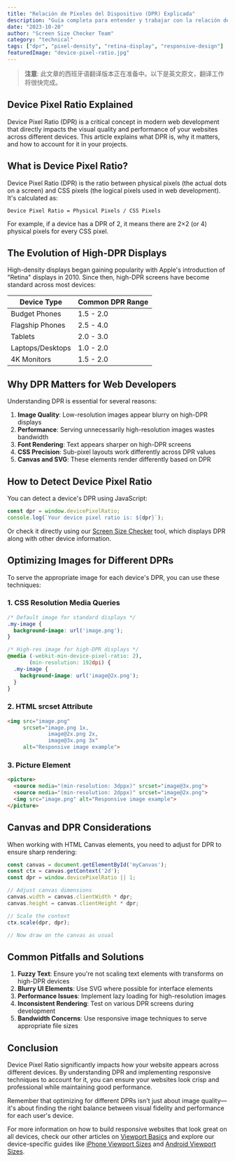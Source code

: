```yaml
---
title: "Relación de Píxeles del Dispositivo (DPR) Explicada"
description: "Guía completa para entender y trabajar con la relación de píxeles del dispositivo en desarrollo web"
date: "2023-10-20"
author: "Screen Size Checker Team"
category: "technical"
tags: ["dpr", "pixel-density", "retina-display", "responsive-design"]
featuredImage: "device-pixel-ratio.jpg"
---
```


> **注意**: 此文章的西班牙语翻译版本正在准备中。以下是英文原文，翻译工作将很快完成。

## Device Pixel Ratio Explained

Device Pixel Ratio (DPR) is a critical concept in modern web development that directly impacts the visual quality and performance of your websites across different devices. This article explains what DPR is, why it matters, and how to account for it in your projects.

## What is Device Pixel Ratio?

Device Pixel Ratio (DPR) is the ratio between physical pixels (the actual dots on a screen) and CSS pixels (the logical pixels used in web development). It's calculated as:

```
Device Pixel Ratio = Physical Pixels / CSS Pixels
```

For example, if a device has a DPR of 2, it means there are 2×2 (or 4) physical pixels for every CSS pixel.

## The Evolution of High-DPR Displays

High-density displays began gaining popularity with Apple's introduction of "Retina" displays in 2010. Since then, high-DPR screens have become standard across most devices:

| Device Type | Common DPR Range |
|-------------|------------------|
| Budget Phones | 1.5 - 2.0 |
| Flagship Phones | 2.5 - 4.0 |
| Tablets | 2.0 - 3.0 |
| Laptops/Desktops | 1.0 - 2.0 |
| 4K Monitors | 1.5 - 2.0 |

## Why DPR Matters for Web Developers

Understanding DPR is essential for several reasons:

1. **Image Quality**: Low-resolution images appear blurry on high-DPR displays
2. **Performance**: Serving unnecessarily high-resolution images wastes bandwidth
3. **Font Rendering**: Text appears sharper on high-DPR screens
4. **CSS Precision**: Sub-pixel layouts work differently across DPR values
5. **Canvas and SVG**: These elements render differently based on DPR

## How to Detect Device Pixel Ratio

You can detect a device's DPR using JavaScript:

```javascript
const dpr = window.devicePixelRatio;
console.log(`Your device pixel ratio is: ${dpr}`);
```

Or check it directly using our [Screen Size Checker](/en/index.html) tool, which displays DPR along with other device information.

## Optimizing Images for Different DPRs

To serve the appropriate image for each device's DPR, you can use these techniques:

### 1. CSS Resolution Media Queries

```css
/* Default image for standard displays */
.my-image {
  background-image: url('image.png');
}

/* High-res image for high-DPR displays */
@media (-webkit-min-device-pixel-ratio: 2), 
       (min-resolution: 192dpi) { 
  .my-image {
    background-image: url('image@2x.png');
  }
}
```

### 2. HTML srcset Attribute

```html
<img src="image.png"
     srcset="image.png 1x, 
             image@2x.png 2x, 
             image@3x.png 3x"
     alt="Responsive image example">
```

### 3. Picture Element

```html
<picture>
  <source media="(min-resolution: 3dppx)" srcset="image@3x.png">
  <source media="(min-resolution: 2dppx)" srcset="image@2x.png">
  <img src="image.png" alt="Responsive image example">
</picture>
```

## Canvas and DPR Considerations

When working with HTML Canvas elements, you need to adjust for DPR to ensure sharp rendering:

```javascript
const canvas = document.getElementById('myCanvas');
const ctx = canvas.getContext('2d');
const dpr = window.devicePixelRatio || 1;

// Adjust canvas dimensions
canvas.width = canvas.clientWidth * dpr;
canvas.height = canvas.clientHeight * dpr;

// Scale the context
ctx.scale(dpr, dpr);

// Now draw on the canvas as usual
```

## Common Pitfalls and Solutions

1. **Fuzzy Text**: Ensure you're not scaling text elements with transforms on high-DPR devices
2. **Blurry UI Elements**: Use SVG where possible for interface elements
3. **Performance Issues**: Implement lazy loading for high-resolution images
4. **Inconsistent Rendering**: Test on various DPR screens during development
5. **Bandwidth Concerns**: Use responsive image techniques to serve appropriate file sizes

## Conclusion

Device Pixel Ratio significantly impacts how your website appears across different devices. By understanding DPR and implementing responsive techniques to account for it, you can ensure your websites look crisp and professional while maintaining good performance.

Remember that optimizing for different DPRs isn't just about image quality—it's about finding the right balance between visual fidelity and performance for each user's device.

For more information on how to build responsive websites that look great on all devices, check our other articles on [Viewport Basics](/blog/viewport-basics.html) and explore our device-specific guides like [iPhone Viewport Sizes](/devices/iphone-viewport-sizes.html) and [Android Viewport Sizes](/devices/android-viewport-sizes.html).
